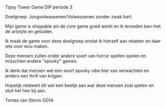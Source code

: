 Tipsy Tower Game DIP periode 3

Doelgroep: Jongvolwassenen/Volwassenen zonder zwak hart.

Mijn game is shippable als de core game goed werkt en ik tevreden ben met de artstyle en geluiden.

Ik maak de game voor deze doelgroep omdat ik hierzelf aan relateer en daar iets voor wou maken.

Deze mensen zullen onder andere soort van horror spellen spelen en misschien andere "spooky" games.

Ik denk dat mensen wel een soort spooky vibe hier van verwachten en anders een thrill van krijgen.

Hopelijk relateert dit wel een beetje aan wat deze mensen zoal spelen en sluit het hier bij aan.




Tomas van Stenis GD1A
